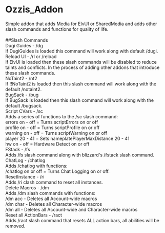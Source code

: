 # Ozzis_Addon<br/>
Simple addon that adds Media for ElvUI or SharedMedia and adds other slash commands and functions for quality of life.<br/>
<br/>
##Slash Commands<br/>
Dugi Guides - /dg<br/>
    If DugiGuides is loaded this command will work along with default /dugi.<br/>
Reload UI - /rl or /reload<br/>
    If ElvUI is loaded then these slash commands will be disabled to reduce taints and conflicts. In the process of adding other addons that introduce these slash commands.<br/>
NoTaint2 - /nt2<br/>
    If !!NoTaint2 is loaded then this slash command will work along with the default /notaint2.<br/>
BugSack - /bug<br/>
    If BugSack is loaded then this slash command will work along with the default /bugsack.<br/>
Script CVars - /sc<br/>
    Adds a series of functions to the /sc slash command:<br/>
        errors on - off = Turns scriptErrors on or off<br/>
        profile on - off = Turns scriptProfile on or off<br/>
        warning on - off = Turns scriptWarning on or off<br/>
        player 20 - 41 = Sets nameplatePlayerMaxDistance 20 - 41<br/>
        hw on - off = Hardware Detect on or off<br/>
FStack - /fs<br/>
    Adds /fs slash command along with blizzard's /fstack slash command.<br/>
ChatLog - /chatlog<br/>
    Adds /chatlog with functions:<br/>
        /chatlog on or off = Turns Chat Logging on or off.<br/>
ResetInstance - /ri<br/>
    Adds /ri clash command to reset all instances.<br/>
Delete Macros - /dm<br/>
    Adds /dm slash commands with functions:<br/>
        /dm acc - Deletes all Account-wide macros<br/>
        /dm char - Deletes all Character-wide macros<br/>
        /dm all - Deletes all Account-wide and Character-wide macros<br/>
Reset all ActionBars - /ract<br/>
    Adds /ract slash command that resets ALL action bars, all abilities will be removed.<br/>
